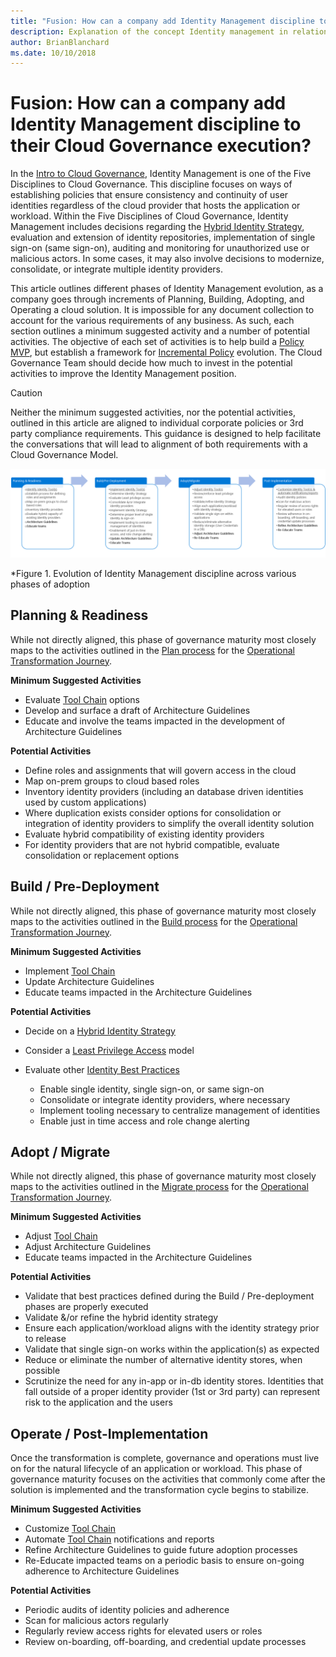 ```yaml
---
title: "Fusion: How can a company add Identity Management discipline to their Cloud Governance execution?"
description: Explanation of the concept Identity management in relation to cloud governance
author: BrianBlanchard
ms.date: 10/10/2018
---
```


# Fusion: How can a company add Identity Management discipline to their Cloud Governance execution?

In the [Intro to Cloud Governance](../overview.md), Identity Management is one of the Five Disciplines to Cloud Governance. This discipline focuses on ways of establishing policies that ensure consistency and continuity of user identities regardless of the cloud provider that hosts the application or workload. Within the Five Disciplines of Cloud Governance, Identity Management includes decisions regarding the [Hybrid Identity Strategy](../../infrastructure/identity/overview.md), evaluation and extension of identity repositories, implementation of single sign-on (same sign-on), auditing and monitoring for unauthorized use or malicious actors. In some cases, it may also involve decisions to modernize, consolidate, or integrate multiple identity providers.

This article outlines different phases of Identity Management evolution, as a company goes through increments of Planning, Building, Adopting, and Operating a cloud solution. It is impossible for any document collection to account for the various requirements of any business. As such, each section outlines a minimum suggested activity and a number of potential activities. The objective of each set of activities is to help build a [Policy MVP](../policy-compliance/overview.md), but establish a framework for [Incremental Policy](../policy-compliance/overview.md) evolution. The Cloud Governance Team should decide how much to invest in the potential activities to improve the Identity Management position.

> [!CAUTION]
> Neither the minimum suggested activities, nor the potential activities, outlined in this article are aligned to individual corporate policies or 3rd party compliance requirements. This guidance is designed to help facilitate the conversations that will lead to alignment of both requirements with a Cloud Governance Model.

![Evolution of the Identity Management Discipline across various phases of adoption](../../_images/governance-discipline-identity-management.png)

*Figure 1. Evolution of Identity Management discipline across various phases of adoption

## Planning & Readiness

While not directly aligned, this phase of governance maturity most closely maps to the activities outlined in the [Plan process](../../transformation-journeys/operational-transformation/plan.md) for the [Operational Transformation Journey](../../transformation-journeys/operational-transformation/overview.md).

**Minimum Suggested Activities**

* Evaluate [Tool Chain](toolchain.md) options
* Develop and surface a draft of Architecture Guidelines
* Educate and involve the teams impacted in the development of Architecture Guidelines

**Potential Activities**

* Define roles and assignments that will govern access in the cloud
* Map on-prem groups to cloud based roles
* Inventory identity providers (including an database driven identities used by custom applications)
* Where duplication exists consider options for consolidation or integration of identity providers to simplify the overall identity solution
* Evaluate hybrid compatibility of existing identity providers
* For identity providers that are not hybrid compatible, evaluate consolidation or replacement options

## Build / Pre-Deployment

While not directly aligned, this phase of governance maturity most closely maps to the activities outlined in the [Build process](../../transformation-journeys/operational-transformation/build.md) for the [Operational Transformation Journey](../../transformation-journeys/operational-transformation/overview.md).

**Minimum Suggested Activities**

* Implement [Tool Chain](toolchain.md)
* Update Architecture Guidelines
* Educate teams impacted in the Architecture Guidelines

**Potential Activities**

* Decide on a [Hybrid Identity Strategy](../../infrastructure/identity/overview.md)
* Consider a [Least Privilege Access](https://docs.microsoft.com/windows-server/identity/ad-ds/plan/security-best-practices/implementing-least-privilege-administrative-models) model
* Evaluate other [Identity Best Practices](https://docs.microsoft.com/en-us/azure/security/azure-security-identity-management-best-practices)

    * Enable single identity, single sign-on, or same sign-on
    * Consolidate or integrate identity providers, where necessary
    * Implement tooling necessary to centralize management of identities
    * Enable just in time access and role change alerting

## Adopt / Migrate

While not directly aligned, this phase of governance maturity most closely maps to the activities outlined in the [Migrate process](../../transformation-journeys/operational-transformation/migrate.md) for the [Operational Transformation Journey](../../transformation-journeys/operational-transformation/overview.md).

**Minimum Suggested Activities**

* Adjust [Tool Chain](toolchain.md)
* Adjust Architecture Guidelines
* Educate teams impacted in the Architecture Guidelines

**Potential Activities**

* Validate that best practices defined during the Build / Pre-deployment phases are properly executed
* Validate &/or refine the hybrid identity strategy
* Ensure each application/workload aligns with the identity strategy prior to release
* Validate that single sign-on works within the application(s) as expected
* Reduce or eliminate the number of alternative identity stores, when possible
* Scrutinize the need for any in-app or in-db identity stores. Identities that fall outside of a proper identity provider (1st or 3rd party) can represent risk to the application and the users

## Operate / Post-Implementation

Once the transformation is complete, governance and operations must live on for the natural lifecycle of an  application or workload. This phase of governance maturity focuses on the activities that commonly come after the solution is implemented and the transformation cycle begins to stabilize.

**Minimum Suggested Activities**

* Customize [Tool Chain](toolchain.md)
* Automate [Tool Chain](toolchain.md) notifications and reports
* Refine Architecture Guidelines to guide future adoption processes
* Re-Educate impacted teams on a periodic basis to ensure on-going adherence to Architecture Guidelines

**Potential Activities**

* Periodic audits of identity policies and adherence
* Scan for malicious actors regularly
* Regularly review access rights for elevated users or roles
* Review on-boarding, off-boarding, and credential update processes